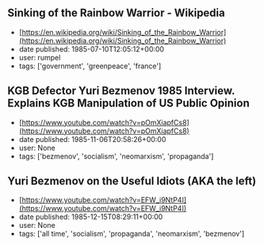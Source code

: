 ## Sinking of the Rainbow Warrior - Wikipedia
 - [https://en.wikipedia.org/wiki/Sinking_of_the_Rainbow_Warrior](https://en.wikipedia.org/wiki/Sinking_of_the_Rainbow_Warrior)
 - date published: 1985-07-10T12:05:12+00:00
 - user: rumpel
 - tags: ['government', 'greenpeace', 'france']

## KGB Defector Yuri Bezmenov 1985 Interview. Explains KGB Manipulation of US Public Opinion
 - [https://www.youtube.com/watch?v=pOmXiapfCs8](https://www.youtube.com/watch?v=pOmXiapfCs8)
 - date published: 1985-11-06T20:58:26+00:00
 - user: None
 - tags: ['bezmenov', 'socialism', 'neomarxism', 'propaganda']

## Yuri Bezmenov on the Useful Idiots (AKA the left)
 - [https://www.youtube.com/watch?v=EFW_i9NtP4I](https://www.youtube.com/watch?v=EFW_i9NtP4I)
 - date published: 1985-12-15T08:29:11+00:00
 - user: None
 - tags: ['all time', 'socialism', 'propaganda', 'neomarxism', 'bezmenov']

